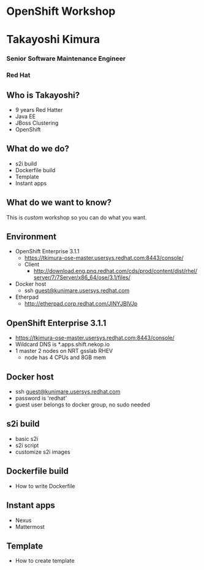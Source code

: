 # OpenShift Workshop



# Takayoshi Kimura
### Senior Software Maintenance Engineer
### Red Hat



## Who is Takayoshi?

- 9 years Red Hatter
- Java EE
- JBoss Clustering
- OpenShift



## What do we do?

- s2i build
- Dockerfile build
- Template
- Instant apps



## What do we want to know?

This is *custom* workshop so you can do what you want.



## Environment

- OpenShift Enterprise 3.1.1
  - https://tkimura-ose-master.usersys.redhat.com:8443/console/
  - Client
    - http://download.eng.pnq.redhat.com/cds/prod/content/dist/rhel/server/7/7Server/x86_64/ose/3.1/files/
- Docker host
  - ssh guest@kunimare.usersys.redhat.com
- Etherpad
  - http://etherpad.corp.redhat.com/JINYJBlVJp



## OpenShift Enterprise 3.1.1

- https://tkimura-ose-master.usersys.redhat.com:8443/console/
- Wildcard DNS is *.apps.shift.nekop.io
- 1 master 2 nodes on NRT gsslab RHEV
  - node has 4 CPUs and 8GB mem



## Docker host

- ssh guest@kunimare.usersys.redhat.com
- password is 'redhat'
- guest user belongs to docker group, no sudo needed



## s2i build

- basic s2i
- s2i script
- customize s2i images



## Dockerfile build

- How to write Dockerfile



## Instant apps

- Nexus
- Mattermost



## Template

- How to create template
